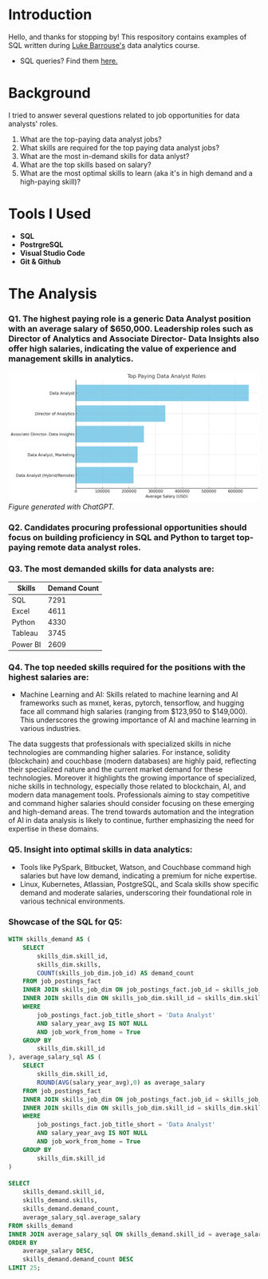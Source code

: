 # Introduction
Hello, and thanks for stopping by!
This respository contains examples of SQL written during [Luke Barrouse's](https://www.lukebarousse.com/sql) data analytics course.
- SQL queries? Find them [here.](/project_sql/)

# Background
I tried to answer several questions related to job opportunities for data analysts' roles.

1. What are the top-paying data analyst jobs?
2. What skills are required for the top paying data analyst jobs?
3. What are the most in-demand skills for data anlyst?
4. What are the top skills based on salary?
5. What are the most optimal skills to learn (aka it's in high demand and a high-paying skill)?

# Tools I Used

- **SQL**
- **PostrgreSQL**
- **Visual Studio Code**
- **Git & Github**

# The Analysis

###  Q1. The highest paying role is a generic Data Analyst position with an average salary of $650,000. Leadership roles such as Director of Analytics and Associate Director- Data Insights also offer high salaries, indicating the value of experience and management skills in analytics. 

![Top-paying Data Analyst Roles](project_sql/top-paying-data-analysts-jobs.png)
*Figure generated with ChatGPT.*

###  Q2. Candidates procuring professional opportunities should focus on building proficiency in SQL and Python to target top-paying remote data analyst roles.

###  Q3. The most demanded skills for data analysts are:
| Skills    | Demand Count |
|-----------|--------------|
| SQL       | 7291         |
| Excel     | 4611         |
| Python    | 4330         |
| Tableau   | 3745         |
| Power BI  | 2609         |

###  Q4. The top needed skills required for the positions with the highest salaries are:
- Machine Learning and AI: Skills related to machine learning and AI frameworks such as mxnet, keras, pytorch, tensorflow, and hugging face all command high salaries (ranging from $123,950 to $149,000). This underscores the growing importance of AI and machine learning in various industries.

The data suggests that professionals with specialized skills in niche technologies are commanding higher salaries. For instance, solidity (blockchain) and couchbase (modern databases) are highly paid, reflecting their specialized nature and the current market demand for these technologies. Moreover it highlights the growing importance of specialized, niche skills in technology, especially those related to blockchain, AI, and modern data management tools. Professionals aiming to stay competitive and command higher salaries should consider focusing on these emerging and high-demand areas. The trend towards automation and the integration of AI in data analysis is likely to continue, further emphasizing the need for expertise in these domains.

###  Q5. Insight into optimal skills in data analytics:
- Tools like PySpark, Bitbucket, Watson, and Couchbase command high salaries but have low demand, indicating a premium for niche expertise.
- Linux, Kubernetes, Atlassian, PostgreSQL, and Scala skills show specific demand and moderate salaries, underscoring their foundational role in various technical environments.

### Showcase of the SQL for Q5:

```sql
WITH skills_demand AS (
    SELECT 
        skills_dim.skill_id,
        skills_dim.skills,
        COUNT(skills_job_dim.job_id) AS demand_count
    FROM job_postings_fact
    INNER JOIN skills_job_dim ON job_postings_fact.job_id = skills_job_dim.job_id
    INNER JOIN skills_dim ON skills_job_dim.skill_id = skills_dim.skill_id
    WHERE 
        job_postings_fact.job_title_short = 'Data Analyst' 
        AND salary_year_avg IS NOT NULL 
        AND job_work_from_home = True
    GROUP BY 
        skills_dim.skill_id
), average_salary_sql AS (
    SELECT 
        skills_dim.skill_id,
        ROUND(AVG(salary_year_avg),0) as average_salary
    FROM job_postings_fact
    INNER JOIN skills_job_dim ON job_postings_fact.job_id = skills_job_dim.job_id
    INNER JOIN skills_dim ON skills_job_dim.skill_id = skills_dim.skill_id
    WHERE 
        job_postings_fact.job_title_short = 'Data Analyst'
        AND salary_year_avg IS NOT NULL 
        AND job_work_from_home = True
    GROUP BY 
        skills_dim.skill_id
)

SELECT
    skills_demand.skill_id,
    skills_demand.skills,
    skills_demand.demand_count,
    average_salary_sql.average_salary
FROM skills_demand
INNER JOIN average_salary_sql ON skills_demand.skill_id = average_salary_sql.skill_id
ORDER BY
    average_salary DESC,
    skills_demand.demand_count DESC
LIMIT 25;
```

